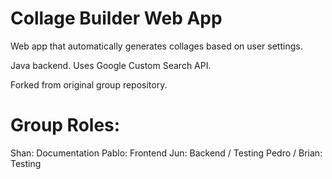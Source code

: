# Collage Builder Web App

Web app that automatically generates collages based on user settings.

Java backend.
Uses Google Custom Search API.

Forked from original group repository.

# Group Roles:
Shan: Documentation
Pablo: Frontend
Jun: Backend / Testing
Pedro / Brian: Testing
